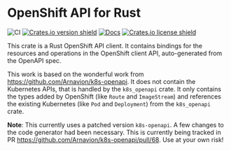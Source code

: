 # OpenShift API for Rust

![CI](https://github.com/ctron/openshift-openapi/workflows/CI/badge.svg)
[![Crates.io version shield](https://img.shields.io/crates/v/openshift-openapi.svg)](https://crates.io/crates/openshift-openapi)
[![Docs](https://docs.rs/openshift-openapi/badge.svg)](https://docs.rs/openshift-openapi)
[![Crates.io license shield](https://img.shields.io/crates/l/openshift-openapi.svg)](https://crates.io/crates/openshift-openapi)

This crate is a Rust OpenShift API client. It contains bindings for the
resources and operations in the OpenShift client API,
auto-generated from the OpenAPI spec.

This work is based on the wonderful work from https://github.com/Arnavion/k8s-openapi. It does not contain
the Kubernetes APIs, that is handled by the `k8s_openapi` crate. It only contains the types added by OpenShift
(like `Route` and `ImageStream`) and references the existing Kubernetes (like `Pod` and `Deployment`) from the
`k8s_openapi` crate.

**Note**: This currently uses a patched version `k8s-openapi`. A few changes to the
code generator had been necessary. This is currently being tracked in PR https://github.com/Arnavion/k8s-openapi/pull/68.
Use at your own risk!

